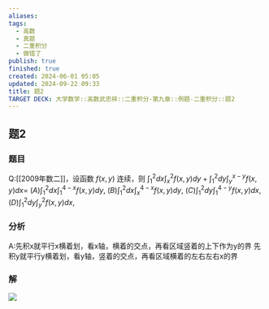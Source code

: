 ```yaml
---
aliases: 
tags:
  - 高数
  - 真题
  - 二重积分
  - 做错了
publish: true
finished: true
created: 2024-06-01 05:05
updated: 2024-09-22 09:33
title: 题2
TARGET DECK: 大学数学::高数武忠祥::二重积分-第九章::例题-二重积分::题2
---
```

## 题2
### 题目
Q:[[2009年数二]]，设函数 $f(x,y)$ 连续，则 $\int_1^2dx\int_x^2f(x,y)dy+\int_1^2dy\int_y^{x-y}f(x,y)dx=$ 
$(A)\int_{1}^{2}dx\int_{1}^{4-x}f(x,y)dy,$ 
$(B)\int_{1}^{2}dx\int_{x}^{4-x}f(x,y)dy,$ 
$(C)\int_{1}^{2}dy\int_{1}^{4-y}f(x,y)dx,$ 
$(D)\int_{1}^{2}dy\int_{y}^{2}f(x,y)dx,$
### 分析
A:先积x就平行x横着划，看x轴，横着的交点，再看区域竖着的上下作为y的界 
先积y就平行y横着划，看y轴，竖着的交点，再看区域横着的左右左右x的界
### 解
![](https://img.hwenyi.tech/202405142044770.webp)



